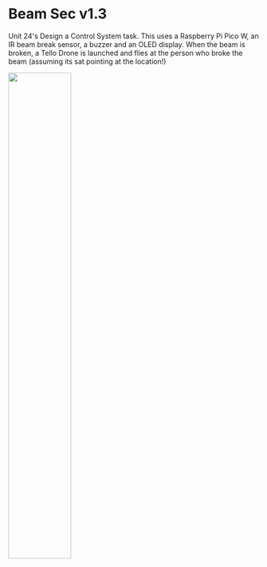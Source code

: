 # Beam Sec v1.3
Unit 24's Design a Control System task. This uses a Raspberry Pi Pico W, an IR beam break sensor, a buzzer and an OLED display. When the beam is broken, a Tello Drone is launched and flies at the person who broke the beam (assuming its sat pointing at the location!)


<img src="img/circuit.png" width=50% height=50%>
